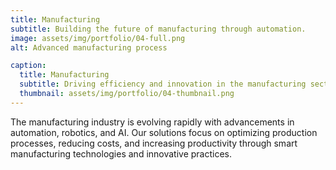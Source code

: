 ```yaml
---
title: Manufacturing
subtitle: Building the future of manufacturing through automation.
image: assets/img/portfolio/04-full.png
alt: Advanced manufacturing process

caption:
  title: Manufacturing
  subtitle: Driving efficiency and innovation in the manufacturing sector.
  thumbnail: assets/img/portfolio/04-thumbnail.png
---
```

The manufacturing industry is evolving rapidly with advancements in automation, robotics, and AI. Our solutions focus on optimizing production processes, reducing costs, and increasing productivity through smart manufacturing technologies and innovative practices.
